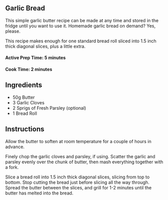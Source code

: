 ## Garlic Bread

This simple garlic butter recipe can be made at any time and stored in the fridge until you want to use it. Homemade garlic bread on demand? Yes, please.

This recipe makes enough for one standard bread roll sliced into 1.5 inch thick diagonal slices, plus a little extra.

#### Active Prep Time: 5 minutes
#### Cook Time: 2 minutes

## Ingredients

* 50g Butter
* 3 Garlic Cloves
* 2 Sprigs of Fresh Parsley (optional)
* 1 Bread Roll

## Instructions

Allow the butter to soften at room temperature for a couple of hours in advance.

Finely chop the garlic cloves and parsley, if using. Scatter the garlic and parsley evenly over the chunk of butter, then mash everything together with a fork.

Slice a bread roll into 1.5 inch thick diagonal slices, slicing from top to bottom. Stop cutting the bread just before slicing all the way through. Spread the butter between the slices, and grill for 1-2 minutes until the butter has melted into the bread.
